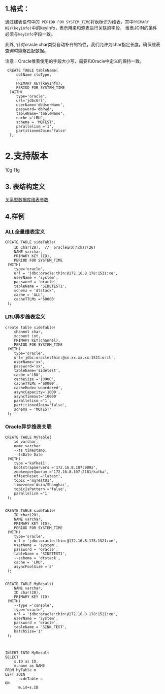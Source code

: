 
## 1.格式：

  通过建表语句中的` PERIOD FOR SYSTEM_TIME`将表标识为维表，其中`PRIMARY KEY(keyInfo)`中的keyInfo，表示用来和源表进行关联的字段，
  维表JOIN的条件必须与`keyInfo`字段一致。
  
  此外, 针对oracle char类型自动补齐的特性，我们允许为char指定长度，确保维表查询时能够匹配数据。
  
  
  注意：Oracle维表使用的字段大小写，需要和Oracle中定义的保持一致。
```
 CREATE TABLE tableName(
     colName cloType,
     ...
     PRIMARY KEY(keyInfo),
     PERIOD FOR SYSTEM_TIME
  )WITH(
     type='oracle',
     url='jdbcUrl',
     userName='dbUserName',
     password='dbPwd',
     tableName='tableName',
     cache ='LRU',
     schema = 'MQTEST',
     parallelism ='1',
     partitionedJoin='false'
  );
```

# 2.支持版本
 10g 11g
 
## 3. 表结构定义
   [关系型数据库维表参数](docs/rdbSideParams.md)

## 4.样例

###  ALL全量维表定义
```
CREATE TABLE sideTable(
    ID char(20),  //  oracle定义了char(20)
    NAME varchar,
    PRIMARY KEY (ID),
    PERIOD FOR SYSTEM_TIME 
 )WITH(
    type='oracle',
    url = 'jdbc:oracle:thin:@172.16.8.178:1521:xe', 
    userName = 'system', 
    password = 'oracle', 
    tableName = 'SIDETEST1',
    schema = 'dtstack',
    cache = 'ALL',
    cacheTTLMs ='60000'
 );
```

### LRU异步维表定义

```
create table sideTable(
    channel char,
    xccount int,
    PRIMARY KEY(channel),
    PERIOD FOR SYSTEM_TIME
 )WITH(
    type='oracle',
    url='jdbc:oracle:thin:@xx.xx.xx.xx:1521:orcl',
    userName='xx',
    password='xx',
    tableName='sidetest',
    cache ='LRU',
    cacheSize ='10000',
    cacheTTLMs ='60000',
    cacheMode='unordered',
    asyncCapacity='1000',
    asyncTimeout='10000'
    parallelism ='1',
    partitionedJoin='false',
    schema = 'MQTEST'
 );

```

### Oracle异步维表关联

```aidl
CREATE TABLE MyTable(
    id varchar,
    name varchar
    --ts timestamp,
    --tsDate Date
 )WITH(
    type ='kafka11',
    bootstrapServers ='172.16.8.107:9092',
    zookeeperQuorum ='172.16.8.107:2181/kafka',
    offsetReset ='latest',
    topic ='mqTest01',
    timezone='Asia/Shanghai',
    topicIsPattern ='false',
    parallelism ='1'
 );


CREATE TABLE sideTable(
    ID char(20),
    NAME varchar,
    PRIMARY KEY (ID),
    PERIOD FOR SYSTEM_TIME 
 )WITH(
    type='oracle',
    url = 'jdbc:oracle:thin:@172.16.8.178:1521:xe', 
    userName = 'system', 
    password = 'oracle', 
    tableName = 'SIDETEST1',
    --schema = 'dtstack',
    cache = 'LRU',
    asyncPoolSize ='3'
 );


CREATE TABLE MyResult(
    NAME varchar,
    ID char(20),
    PRIMARY KEY (ID)
 )WITH(
    --type ='console',
    type='oracle',
    url = 'jdbc:oracle:thin:@172.16.8.178:1521:xe', 
    userName = 'system', 
    password = 'oracle', 
    tableName = 'SINK_TEST',
    batchSize='1'
 );



INSERT INTO MyResult
SELECT  
    s.ID as ID,
    m.name as NAME
FROM MyTable m
LEFT JOIN
      sideTable s
ON
      m.id=s.ID
```


